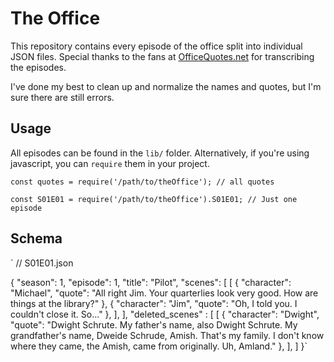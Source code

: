 # The Office

This repository contains every episode of the office split into individual JSON files. Special thanks to the fans at [OfficeQuotes.net](http://www.officequotes.net/) for transcribing the episodes.

I've done my best to clean up and normalize the names and quotes, but I'm sure there are still errors.

## Usage

All episodes can be found in the `lib/` folder. Alternatively, if you're using javascript, you can `require` them in your project.

`const quotes = require('/path/to/theOffice'); // all quotes`

`const S01E01 = require('/path/to/theOffice').S01E01; // Just one episode`

## Schema

`
// S01E01.json

{
    "season": 1,
    "episode": 1,
    "title": "Pilot",
    "scenes": [
        [
            {
                "character": "Michael",
                "quote": "All right Jim. Your quarterlies look very good. How are things at the library?"
            },
			{
                "character": "Jim",
                "quote": "Oh, I told you. I couldn't close it. So..."
            },
		],
	],
	"deleted_scenes" : [
		[
            {
                "character": "Dwight",
                "quote": "Dwight Schrute. My father's name, also Dwight Schrute. My grandfather's name, Dweide Schrude, Amish. That's my family. I don't know where they came, the Amish, came from originally. Uh, Amland."
            },
		],
	]
}`
